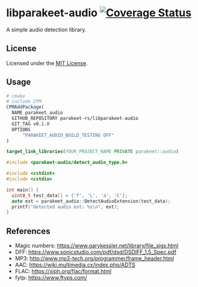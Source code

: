 # libparakeet-audio [![Coverage Status](https://coveralls.io/repos/github/parakeet-rs/libparakeet-audio/badge.svg?branch=main)](https://coveralls.io/github/parakeet-rs/libparakeet-audio?branch=main)

A simple audio detection library.

## License

Licensed under the [MIT License](LICENSE.txt).

## Usage

```cmake
# cmake
# include CPM
CPMAddPackage(
  NAME parakeet_audio
  GITHUB_REPOSITORY parakeet-rs/libparakeet-audio
  GIT_TAG v0.1.0
  OPTIONS
      "PARAKEET_AUDIO_BUILD_TESTING OFF"
)

target_link_libraries(YOUR_PROJECT_NAME PRIVATE parakeet::audio)
```

```cpp
#include <parakeet-audio/detect_audio_type.h>

#include <cstdint>
#include <cstdio>

int main() {
  uint8_t test_data[] = {'f', 'L', 'a', 'C'};
  auto ext = parakeet_audio::DetectAudioExtension(test_data);
  printf("detected audio ext: %s\n", ext);
}
```

## References

- Magic numbers:
  https://www.garykessler.net/library/file_sigs.html
- DFF:
  https://www.sonicstudio.com/pdf/dsd/DSDIFF_1.5_Spec.pdf
- MP3:
  http://www.mp3-tech.org/programmer/frame_header.html
- AAC:
  https://wiki.multimedia.cx/index.php/ADTS
- FLAC:
  https://xiph.org/flac/format.html
- fytp:
  https://www.ftyps.com/
